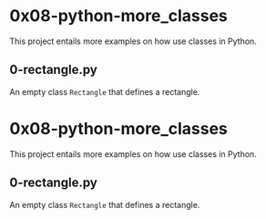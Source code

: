 # 0x08-python-more_classes

This project entails more examples on how use classes in Python.

## 0-rectangle.py

An empty class ``` Rectangle ``` that defines a rectangle.

# 0x08-python-more_classes

This project entails more examples on how use classes in Python.

## 0-rectangle.py

An empty class ``` Rectangle ``` that defines a rectangle.


